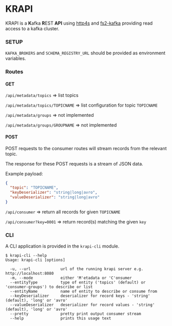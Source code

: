 # KRAPI

KRAPI is a **K**afka **R**EST **API** using [http4s](https://github.com/http4s/http4s) and [fs2-kafka](https://github.com/Spinoco/fs2-kafka) providing read access to a kafka cluster.

### SETUP
`KAFKA_BROKERS` and `SCHEMA_REGISTRY_URL` should be provided as environment variables.

### Routes
#### GET
`/api/metadata/topics` => list topics

`/api/metadata/topics/TOPICNAME` => list configuration for topic `TOPICNAME`

`/api/metadata/groups` => not implemented

`/api/metadata/groups/GROUPNAME` => not implemented

#### POST
POST requests to the consumer routes will stream records from the relevant topic.

The response for these POST requests is a stream of JSON data.

Example payload:
```json
{
  "topic": "TOPICNAME",
  "keyDeserializer": "string|long|avro",
  "valueDeserializer": "string|long|avro"
}
```
`/api/consumer` => return all records for given `TOPICNAME`

`/api/consumer?key=0001` => return record(s) matching the given `key` 

### CLI
A CLI application is provided in the `krapi-cli` module.
```
$ krapi-cli --help
Usage: krapi-cli [options]

  -u, --url             url of the running krapi server e.g. http://localhost:8080
  -m, --mode            either 'M'etadata or 'C'onsumer
  --entityType          type of entity ('topics' (default) or 'consumer-groups') to describe or list
  --entityName          name of entity to describe or consume from
  --keyDeserializer     deserializer for record keys - 'string' (default), 'long' or 'avro'
  --valueDeserializer   deserializer for record values - 'string' (default), 'long' or 'avro'
  --pretty              pretty print output consumer stream
  --help                prints this usage text
```
